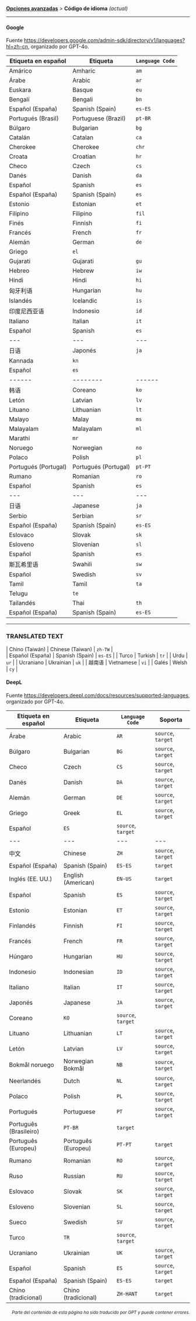 [**Opciones avanzadas**](./introduction.md) > **Código de idioma** _(actual)_

---

#### Google

Fuente <https://developers.google.com/admin-sdk/directory/v1/languages?hl=zh-cn>, organizado por GPT-4o.

| Etiqueta en español | Etiqueta | `Language Code` |
| --- | --- | --- |
| Amárico | Amharic | `am` |
| Árabe | Arabic | `ar` |
| Euskara | Basque | `eu` |
| Bengalí | Bengali | `bn` |
| Español (España) | Spanish (Spain) | `es-ES` |
| Portugués (Brasil) | Portuguese (Brazil) | `pt-BR` |
| Búlgaro | Bulgarian | `bg` |
| Catalán | Catalan | `ca` |
| Cherokee | Cherokee | `chr` |
| Croata | Croatian | `hr` |
| Checo | Czech | `cs` |
| Danés | Danish | `da` |
| Español | Spanish | `es` |
| Español (España) | Spanish (Spain) | `es` |
| Estonio | Estonian | `et` |
| Filipino | Filipino | `fil` |
| Finés | Finnish | `fi` |
| Francés | French | `fr` |
| Alemán | German | `de` |
| Griego | `el` |
| Gujarati | Gujarati | `gu` |
| Hebreo | Hebrew | `iw` |
| Hindi | Hindi | `hi` |
| 匈牙利语 | Hungarian | `hu` |
| Islandés | Icelandic | `is` |
| 印度尼西亚语 | Indonesio | `id` |
| Italiano | Italian | `it` |
| Español | Spanish | `es` |
|---|---|---|---|---|---|---|
| 日语 | Japonés | `ja` |
| Kannada | `kn` |
| Español | `es` |
|------|--------|------|--------|--------|------|
| 韩语 | Coreano | `ko` |
| Letón | Latvian | `lv` |
| Lituano | Lithuanian | `lt` |
| Malayo | Malay | `ms` |
| Malayalam | Malayalam | `ml` |
| Marathi | `mr` |
| Noruego | Norwegian | `no` |
| Polaco | Polish | `pl` |
| Portugués (Portugal) | Portugués (Portugal) | `pt-PT` |
| Rumano | Romanian | `ro` |
| Español | Spanish | `es` |
|---|---|---|---|---|---|---|
| 日语 | Japanese | `ja` |
| Serbio | Serbian | `sr` |
| Español (España) | Spanish (Spain) | `es-ES` |
| Eslovaco | Slovak | `sk` |
| Esloveno | Slovenian | `sl` |
| Español | Spanish | `es` |
| 斯瓦希里语 | Swahili | `sw` |
| Español | Swedish | `sv` |
| Tamil | Tamil | `ta` |
| Telugu | `te` |
| Tailandés | Thai | `th` |
| Español (España) | Spanish (Spain) | `es-ES` |

---

### TRANSLATED TEXT

| Chino (Taiwán) | Chinese (Taiwan) | `zh-TW` |  
| Español (España) | Spanish (Spain) | `es-ES` |
| Turco | Turkish | `tr` |
| Urdu | `ur` |
| Ucraniano | Ukrainian | `uk` |
| 越南语 | Vietnamese | `vi` |
| Galés | Welsh | `cy` |


#### DeepL
Fuente <https://developers.deepl.com/docs/resources/supported-languages>, organizado por GPT-4o.

| Etiqueta en español | Etiqueta | `Language Code` | Soporta |
| --- | --- | --- | --- |
| Árabe | Arabic | `AR` | `source`, `target` |
| Búlgaro | Bulgarian | `BG` | `source`, `target` |
| Checo | Czech | `CS` | `source`, `target` |
| Danés | Danish | `DA` | `source`, `target` |
| Alemán | German | `DE` | `source`, `target` |
| Griego | Greek | `EL` | `source`, `target` |
| Español | `ES` | `source`, `target` |
|---|---|---|---|---|---|---|---|
| 中文 | Chinese | `ZH` | `source`, `target` |
| Español (España) | Spanish (Spain) | `ES-ES` | `target` |
| Inglés (EE. UU.) | English (American) | `EN-US` | `target` |
| Español | Spanish | `ES` | `source`, `target` |
| Estonio | Estonian | `ET` | `source`, `target` |
| Finlandés | Finnish | `FI` | `source`, `target` |
| Francés | French | `FR` | `source`, `target` |
| Húngaro | Hungarian | `HU` | `source`, `target` |
| Indonesio | Indonesian | `ID` | `source`, `target` |
| Italiano | Italian | `IT` | `source`, `target` |
| Japonés | Japanese | `JA` | `source`, `target` |
| Coreano | `KO` | `source`, `target` |
| Lituano | Lithuanian | `LT` | `source`, `target` |
| Letón | Latvian | `LV` | `source`, `target` |
| Bokmål noruego | Norwegian Bokmål | `NB` | `source`, `target` |
| Neerlandés | Dutch | `NL` | `source`, `target` |
| Polaco | Polish | `PL` | `source`, `target` |
| Portugués | Portuguese | `PT` | `source`, `target` |
| Português (Brasileiro) | `PT-BR` | `target` |
| Português (Europeu) | Português (Europeu) | `PT-PT` | `target` |
| Rumano | Romanian | `RO` | `source`, `target` |
| Ruso | Russian | `RU` | `source`, `target` |
| Eslovaco | Slovak | `SK` | `source`, `target` |
| Esloveno | Slovenian | `SL` | `source`, `target` |
| Sueco | Swedish | `SV` | `source`, `target` |
| Turco | `TR` | `source`, `target` |
| Ucraniano | Ukrainian | `UK` | `source`, `target` |
| Español | Spanish | `ES` | `source`, `target` |
| Español (España) | Spanish (Spain) | `ES-ES` | `target` |
| Chino (tradicional) | Chino (tradicional) | `ZH-HANT` | `target` |

<div align="right"> 
<h6><small>Parte del contenido de esta página ha sido traducido por GPT y puede contener errores.</small></h6>